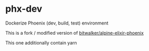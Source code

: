 # phx-dev

Dockerize Phoenix (dev, build, test) environment

This is a fork / modified version of [bitwalker/alpine-elixir-phoenix](https://github.com/bitwalker/alpine-elixir-phoenix)

This one additionally contain yarn
